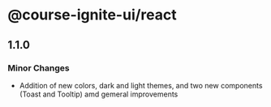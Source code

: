 # @course-ignite-ui/react

## 1.1.0

### Minor Changes

- Addition of new colors, dark and light themes, and two new components (Toast and Tooltip) amd gemeral improvements
